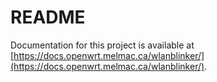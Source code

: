 # README

Documentation for this project is available at [https://docs.openwrt.melmac.ca/wlanblinker/](https://docs.openwrt.melmac.ca/wlanblinker/).
